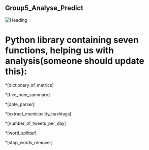## Group5_Analyse_Predict
![Heading](https://w3.accelya.com/hubfs/Blog_Images/Its-Time-for-Airlines-to-Take-Data-Science-and-Artificial-Intelligence-Seriously_Blog.gif)

# Python library containing seven functions, helping us with analysis(someone should update this):

*[dictionary_of_metrics]

*[five_num_summary]

*[date_parser]

*[extract_municipality_hashtags]

*[number_of_tweets_per_day]

*[word_splitter]

*[stop_words_remover]

